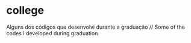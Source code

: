 # college
Alguns dos códigos que desenvolvi durante a graduação // Some of the codes I developed during graduation
